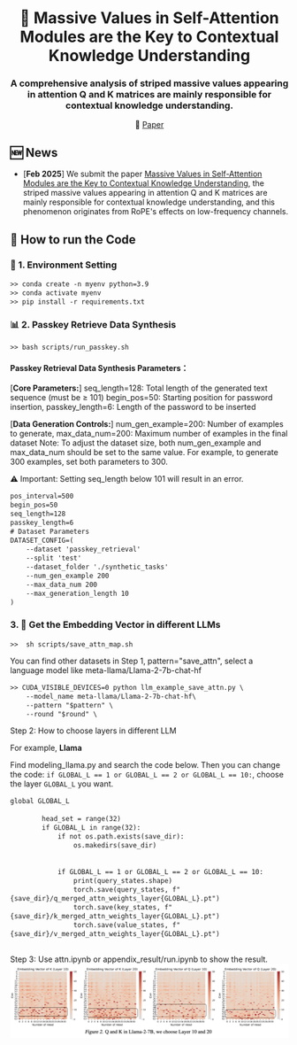 <h1 align="center">  🍊 Massive Values in Self-Attention Modules are the Key to Contextual Knowledge Understanding </h1>
<h3 align="center">  A comprehensive analysis of striped massive values appearing in attention Q and K matrices are mainly responsible for contextual knowledge understanding. </h3>

<p align="center">
  📃 <a href="https://arxiv.org/abs/2306.08018" target="_blank">Paper</a> 



## 🆕 News
- \[**Feb 2025**\] We submit the paper [Massive Values in Self-Attention Modules are the Key to Contextual Knowledge Understanding](https://github.com/zjunlp/MolGen), the striped massive values appearing in attention Q and K matrices are mainly responsible for contextual knowledge understanding, and this phenomenon originates from RoPE's effects on low-frequency channels.




## 📝 How to run the Code

<h3 id="3-1"> 🤗 1. Environment Setting </h3>

```
>> conda create -n myenv python=3.9
>> conda activate myenv
>> pip install -r requirements.txt
```

<h3 id="3-2"> 📊 2. Passkey Retrieve Data Synthesis</h3>

```
>> bash scripts/run_passkey.sh 
```
#### Passkey Retrieval Data Synthesis Parameters：

\[**Core Parameters:**\] seq_length=128: Total length of the generated text sequence (must be ≥ 101)
begin_pos=50: Starting position for password insertion, passkey_length=6: Length of the password to be inserted

\[**Data Generation Controls:**\] num_gen_example=200: Number of examples to generate, max_data_num=200: Maximum number of examples in the final dataset
Note: To adjust the dataset size, both num_gen_example and max_data_num should be set to the same value. For example, to generate 300 examples, set both parameters to 300.

⚠️ Important: Setting seq_length below 101 will result in an error.

```
pos_interval=500
begin_pos=50
seq_length=128
passkey_length=6
# Dataset Parameters
DATASET_CONFIG=(
    --dataset 'passkey_retrieval'
    --split 'test'
    --dataset_folder './synthetic_tasks'
    --num_gen_example 200
    --max_data_num 200
    --max_generation_length 10
)
```
<h3 id="3-3"> 3. 🎯 Get the Embedding Vector in different LLMs </h3>

```
>>  sh scripts/save_attn_map.sh 
```
You can find other datasets in 
Step 1, pattern="save_attn", select a language model like meta-llama/Llama-2-7b-chat-hf

```shell
>> CUDA_VISIBLE_DEVICES=0 python llm_example_save_attn.py \
    --model_name meta-llama/Llama-2-7b-chat-hf\
    --pattern "$pattern" \
    --round "$round" \
```
Step 2: How to choose layers in different LLM

For example, **Llama**

Find modeling_llama.py and search the code below. Then you can change the code: ```if GLOBAL_L == 1 or GLOBAL_L == 2 or GLOBAL_L == 10:```, choose the layer ```GLOBAL_L``` you want.
```
global GLOBAL_L
        
        head_set = range(32)
        if GLOBAL_L in range(32):
            if not os.path.exists(save_dir):
                os.makedirs(save_dir)
            

            if GLOBAL_L == 1 or GLOBAL_L == 2 or GLOBAL_L == 10:
                print(query_states.shape)
                torch.save(query_states, f"{save_dir}/q_merged_attn_weights_layer{GLOBAL_L}.pt")
                torch.save(key_states, f"{save_dir}/k_merged_attn_weights_layer{GLOBAL_L}.pt")
                torch.save(value_states, f"{save_dir}/v_merged_attn_weights_layer{GLOBAL_L}.pt")
                
```

Step 3: Use attn.ipynb or appendix_result/run.ipynb to show the result.
![architect](image/fig1.png)
